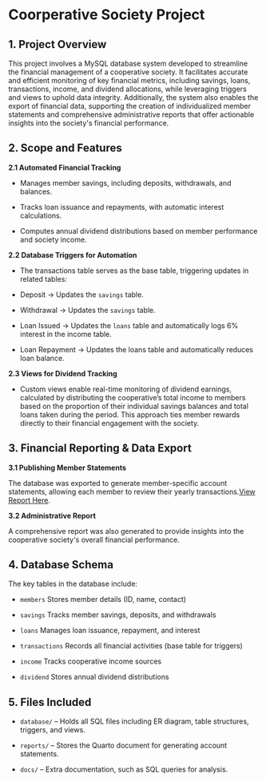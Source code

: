 # Coorperative Society Project 

## 1. Project Overview

This project involves a MySQL database system developed to streamline the financial management of a cooperative society. It facilitates accurate and efficient monitoring of key financial metrics, including savings, loans, transactions, income, and dividend allocations, while leveraging triggers and views to uphold data integrity. Additionally, the system also enables the export of financial data, supporting the creation of individualized member statements and comprehensive administrative reports that offer actionable insights into the society's financial performance.

## 2. Scope and Features

**2.1 Automated Financial Tracking**

  - Manages member savings, including deposits, withdrawals, and balances.

  - Tracks loan issuance and repayments, with automatic interest calculations.

  - Computes annual dividend distributions based on member performance and society income.

**2.2  Database Triggers for Automation**

  - The transactions table serves as the base table, triggering updates in related tables:

  - Deposit → Updates the `savings` table.

  - Withdrawal → Updates the `savings` table.

  - Loan Issued → Updates the `loans` table and automatically logs 6% interest in the income table.

  - Loan Repayment → Updates the loans table and automatically reduces loan balance.

**2.3 Views for Dividend Tracking**

  - Custom views enable real-time monitoring of dividend earnings, calculated by distributing the cooperative’s total income to members based on the proportion of their individual savings balances and total loans taken during the period. This approach ties member rewards directly to their financial engagement with the society.

## 3. Financial Reporting & Data Export

**3.1 Publishing Member Statements**

The database was exported to generate member-specific account statements, allowing each member to review their yearly transactions.[View Report Here](https://5a90nh-dunni-olu0ajayi.shinyapps.io/FinReport/).

**3.2 Administrative Report**

A comprehensive report was also generated to provide insights into the cooperative society's overall financial performance.

## 4. Database Schema
The key tables in the database include:

- `members` Stores member details (ID, name, contact)

- `savings` Tracks member savings, deposits, and withdrawals

- `loans` Manages loan issuance, repayment, and interest

- `transactions` Records all financial activities (base table for triggers)

- `income` Tracks cooperative income sources

- `dividend` Stores annual dividend distributions

## 5. Files Included 

- `database/` – Holds all SQL files including ER diagram, table structures, triggers, and views.

- `reports/` – Stores the Quarto document for generating account statements.
- `docs/` – Extra documentation, such as SQL queries for analysis.
